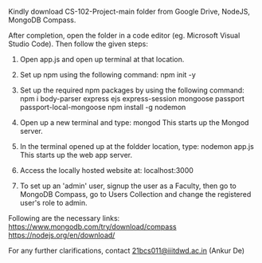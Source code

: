 Kindly download CS-102-Project-main folder from Google Drive, NodeJS, MongoDB Compass.

After completion, open the folder in a code editor (eg. Microsoft Visual Studio Code).
Then follow the given steps:

1. Open app.js and open up terminal at that location.

2. Set up npm using the following command:
	npm init -y

3. Set up the required npm packages by using the following command:
	npm i body-parser express ejs express-session mongoose passport passport-local-mongoose
	npm install -g nodemon

4. Open up a new terminal and type:
	mongod
   This starts up the Mongod server.

5. In the terminal opened up at the foldder location, type:
	nodemon app.js
   This starts up the web app server.

6. Access the locally hosted website at:
	localhost:3000

7. To set up an 'admin' user, signup the user as a Faculty, then go to MongoDB Compass, go to Users Collection and change the registered user's role to admin.

Following are the necessary links:
https://www.mongodb.com/try/download/compass
https://nodejs.org/en/download/

For any further clarifications, contact 21bcs011@iiitdwd.ac.in (Ankur De)
